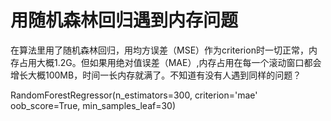 # 用随机森林回归遇到内存问题

在算法里用了随机森林回归，用均方误差（MSE）作为criterion时一切正常，内存占用大概1.2G。但如果用绝对值误差（MAE）,内存占用在每一个滚动窗口都会增长大概100MB，时间一长内存就满了。不知道有没有人遇到同样的问题？

RandomForestRegressor(n_estimators=300, criterion='mae' oob_score=True, min_samples_leaf=30)